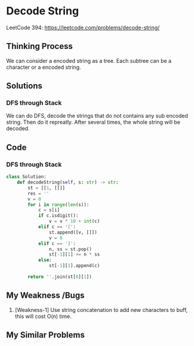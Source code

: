 # Decode String

LeetCode 394: https://leetcode.com/problems/decode-string/

## Thinking Process

We can consider a encoded string as a tree. Each subtree can be a character or a encoded string.
 

## Solutions

### DFS through Stack 

We can do DFS, decode the strings that do not contains any sub encoded string. Then do it repreatly.
After several times, the whole string will be decoded.

## Code

### DFS through Stack

```Python
class Solution:
    def decodeString(self, s: str) -> str:
        st = [[1, []]]
        res = ''
        v = 0
        for i in range(len(s)):
            c = s[i]
            if c.isdigit():
                v = v * 10 + int(c)
            elif c == '[':
                st.append([v, []])
                v = 0
            elif c == ']':
                n, ss = st.pop()
                st[-1][1] += n * ss
            else:
                st[-1][1].append(c)
        
        return ''.join(st[0][1])
```

## My Weakness /Bugs

1. [Weakness-1] Use string concatenation to add new characters to buff, this will cost O(n) time.  


## My Similar Problems

